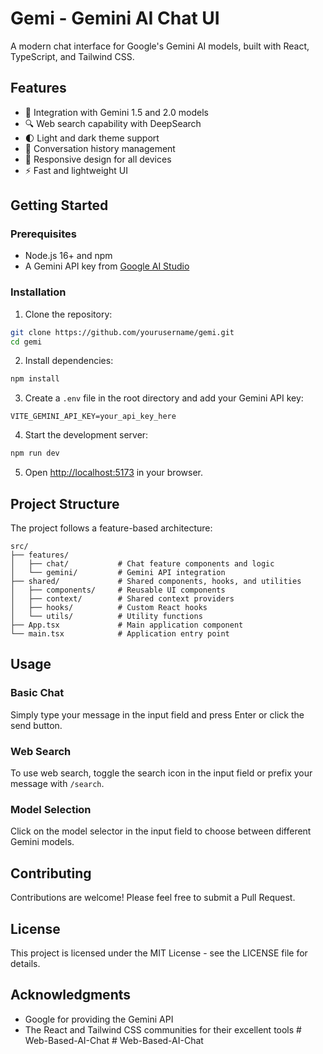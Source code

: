 # Gemi - Gemini AI Chat UI

A modern chat interface for Google's Gemini AI models, built with React, TypeScript, and Tailwind CSS.

## Features

- 🤖 Integration with Gemini 1.5 and 2.0 models
- 🔍 Web search capability with DeepSearch
- 🌓 Light and dark theme support
- 💬 Conversation history management
- 📱 Responsive design for all devices
- ⚡ Fast and lightweight UI

## Getting Started

### Prerequisites

- Node.js 16+ and npm
- A Gemini API key from [Google AI Studio](https://ai.google.dev/)

### Installation

1. Clone the repository:
```bash
git clone https://github.com/yourusername/gemi.git
cd gemi
```

2. Install dependencies:
```bash
npm install
```

3. Create a `.env` file in the root directory and add your Gemini API key:
```
VITE_GEMINI_API_KEY=your_api_key_here
```

4. Start the development server:
```bash
npm run dev
```

5. Open [http://localhost:5173](http://localhost:5173) in your browser.

## Project Structure

The project follows a feature-based architecture:

```
src/
├── features/
│   ├── chat/           # Chat feature components and logic
│   └── gemini/         # Gemini API integration
├── shared/             # Shared components, hooks, and utilities
│   ├── components/     # Reusable UI components
│   ├── context/        # Shared context providers
│   ├── hooks/          # Custom React hooks
│   └── utils/          # Utility functions
├── App.tsx             # Main application component
└── main.tsx            # Application entry point
```

## Usage

### Basic Chat

Simply type your message in the input field and press Enter or click the send button.

### Web Search

To use web search, toggle the search icon in the input field or prefix your message with `/search`.

### Model Selection

Click on the model selector in the input field to choose between different Gemini models.

## Contributing

Contributions are welcome! Please feel free to submit a Pull Request.

## License

This project is licensed under the MIT License - see the LICENSE file for details.

## Acknowledgments

- Google for providing the Gemini API
- The React and Tailwind CSS communities for their excellent tools #   W e b - B a s e d - A I - C h a t  
 #   W e b - B a s e d - A I - C h a t  
 